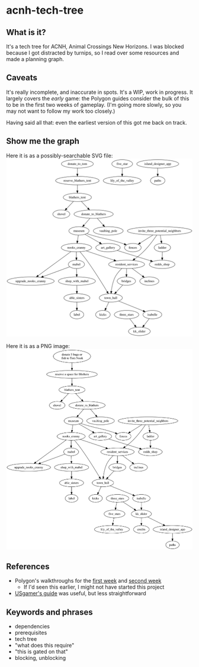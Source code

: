 # acnh-tech-tree

## What is it?
It's a tech tree for ACNH, Animal Crossings New Horizons.
I was blocked because I got distracted by turnips, so I read over some resources and made a planning graph.

## Caveats
It's really incomplete, and inaccurate in spots.
It's a WIP, work in progress.
It largely covers the _early_ game: the Polygon guides consider the bulk of this to be in the first two weeks of gameplay.
(I'm going more slowly, so you may not want to follow my work too closely.)

Having said all that: even the earliest version of this got me back on track.

## Show me the graph
Here it is as a possibly-searchable SVG file:
![dependencies](./dependencies.svg)

Here it is as a PNG image:
![dependencies](./dependencies.png)

## References
* Polygon's walkthroughs for the [first week](https://www.polygon.com/animal-crossing-new-horizons-switch-acnh-guide/2020/3/20/21182290/first-week-daily-goals-how-to-unlock-museum-steps-farming) and [second week](https://www.polygon.com/animal-crossing-new-horizons-switch-acnh-guide/2020/3/27/21196990/second-week-daily-goals-walkthrough-how-to-unlock-clothing-shop-unlocks-steps)
  * If I'd seen this earlier, I might not have started this project
* [USgamer's guide](https://www.usgamer.net/articles/animal-crossing-new-horizons-beginners-guide-and-walkthrough) was useful, but less straightforward

## Keywords and phrases
* dependencies
* prerequisites
* tech tree
* "what does this require"
* "this is gated on that"
* blocking, unblocking
